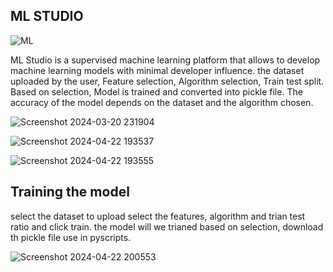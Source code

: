 ## ML STUDIO

![ML](https://github.com/kvtharunkumar/MLSTUDIO/assets/117527544/d30b2d16-1885-4c38-b44d-8ebe78e11d28)

ML Studio is a supervised machine learning platform that allows to develop machine learning models with minimal developer influence.
the dataset uploaded by the user, Feature selection, Algorithm selection, Train test split. Based on selection, Model is trained and converted into pickle file. The accuracy of the model depends on the dataset and the algorithm chosen.


![Screenshot 2024-03-20 231904](https://github.com/kvtharunkumar/MLSTUDIO/assets/117527544/fec79a05-208b-4db4-962b-9669fc4c387e)

![Screenshot 2024-04-22 193537](https://github.com/kvtharunkumar/MLSTUDIO/assets/117527544/fc806df9-fa79-43a0-aa18-76f53688a900)

![Screenshot 2024-04-22 193555](https://github.com/kvtharunkumar/MLSTUDIO/assets/117527544/ac42cd32-2f1a-4653-ac29-2c9d32daa854)

## Training the model
select the dataset to upload
select the features, algorithm and trian test ratio and click train.
the model will we trianed based on selection, download th pickle file use in pyscripts.

![Screenshot 2024-04-22 200553](https://github.com/kvtharunkumar/MLSTUDIO/assets/117527544/aec22c0f-59a2-4006-bd22-2914264ed20b)



